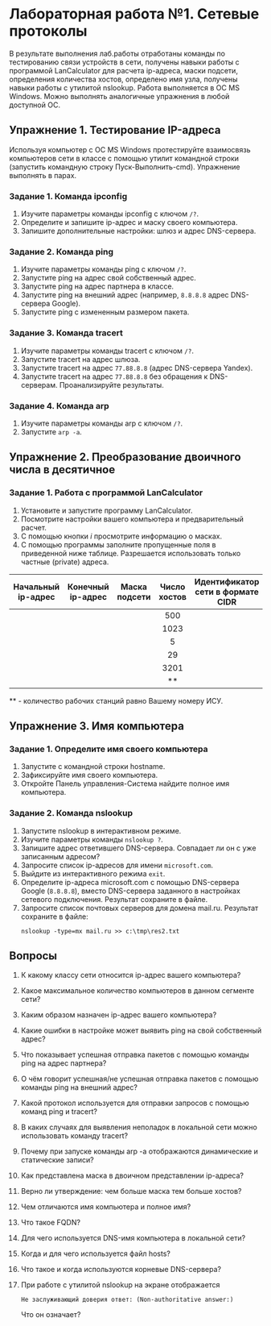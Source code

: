 # Лабораторная работа №1. Сетевые протоколы

В результате выполнения лаб.работы отработаны команды по тестированию связи устройств в сети, получены навыки работы с программой LanCalculator для расчета ip-адреса, маски подсети, определения количества хостов, определено имя узла, получены навыки работы с утилитой nslookup. Работа выполняется в ОС MS Windows. Можно выполнять аналогичные упражнения в любой доступной ОС.

## Упражнение 1. Тестирование IP-адреса

Используя компьютер с ОС MS Windows протестируйте взаимосвязь компьютеров сети в классе с помощью утилит командной строки (запустить командную строку Пуск-Выполнить-cmd). Упражнение выполнять в парах.

### Задание 1. Команда ipconfig

1. Изучите параметры команды ipconfig с ключом `/?`.
2. Определите и запишите ip-адрес и маску своего компьютера.
3. Запишите дополнительные настройки: шлюз и адрес DNS-сервера.

### Задание 2. Команда ping

1. Изучите параметры команды ping с ключом `/?`.
2. Запустите ping на адрес свой собственный адрес.
3. Запустите ping на адрес партнера в классе.
4. Запустите ping на внешний адрес (например, `8.8.8.8` адрес DNS-сервера Google).
5. Запустите ping с измененным размером пакета.

### Задание 3. Команда tracert

1. Изучите параметры команды tracert с ключом `/?`.
2. Запустите tracert на адрес шлюза.
3. Запустите tracert на адрес `77.88.8.8` (адрес DNS-сервера Yandex).
4. Запустите tracert на адрес `77.88.8.8` без обращения к DNS-серверам. Проанализируйте результаты.

### Задание 4. Команда arp

1. Изучите параметры команды arp с ключом `/?`.
2. Запустите `arp -a`.

## Упражнение 2. Преобразование двоичного числа в десятичное

### Задание 1. Работа с программой LanCalculator

1. Установите и запустите программу LanCalculator.
2. Посмотрите настройки вашего компьютера и предварительный расчет.
3. С помощью кнопки _i_ просмотрите информацию о масках.
4. С помощью программы заполните пропущенные поля в приведенной ниже таблице. Разрешается использовать только частные (private) адреса.

| Начальный ip-адрес | Конечный ip-адрес | Маска подсети | Число хостов | Идентификатор сети в формате CIDR |
| :----------------: | :---------------: | :-----------: | :----------: | :-------------------------------: |
|                    |                   |               |     500      |                                   |
|                    |                   |               |     1023     |                                   |
|                    |                   |               |      5       |                                   |
|                    |                   |               |      29      |                                   |
|                    |                   |               |     3201     |                                   |
|                    |                   |               |     \*\*     |                                   |

\*\* - количество рабочих станций равно Вашему номеру ИСУ.

## Упражнение 3. Имя компьютера

### Задание 1. Определите имя своего компьютера

1. Запустите с командной строки hostname.
2. Зафиксируйте имя своего компьютера.
3. Откройте Панель управления-Система найдите полное имя компьютера.

### Задание 2. Команда nslookup

1. Запустите nslookup в интерактивном режиме.
2. Изучите параметры команды `nslookup ?`.
3. Запишите адрес ответившего DNS-сервера. Совпадает ли он с уже записанным адресом?
4. Запросите список ip-адресов для имени `microsoft.com`.
5. Выйдите из интерактивного режима `exit`.
6. Определите ip-адреса microsoft.com с помощью DNS-сервера Google (`8.8.8.8`), вместо DNS-сервера заданного в настройках сетевого подключения. Результат сохраните в файле.
7. Запросите список почтовых серверов для домена mail.ru. Результат сохраните в файле:
   ```
   nslookup -type=mx mail.ru >> c:\tmp\res2.txt
   ```

## Вопросы

1. К какому классу сети относится ip-адрес вашего компьютера?
2. Какое максимальное количество компьютеров в данном сегменте сети?
3. Каким образом назначен ip-адрес вашего компьютера?
4. Какие ошибки в настройке может выявить ping на свой собственный адрес?
5. Что показывает успешная отправка пакетов с помощью команды ping на адрес партнера?
6. О чём говорит успешная/не успешная отправка пакетов с помощью команды ping на внешний адрес?
7. Какой протокол используется для отправки запросов с помощью команд ping и tracert?
8. В каких случаях для выявления неполадок в локальной сети можно использовать команду tracert?
9. Почему при запуске команды arp -a отображаются динамические и статические записи?
10. Как представлена маска в двоичном представлении ip-адреса?
11. Верно ли утверждение: чем больше маска тем больше хостов?
12. Чем отличаются имя компьютера и полное имя?
13. Что такое FQDN?
14. Для чего используется DNS-имя компьютера в локальной сети?
15. Когда и для чего используется файл hosts?
16. Что такое и когда используются корневые DNS-сервера?
17. При работе с утилитой nslookup на экране отображается

    ```
    Не заслуживающий доверия ответ: (Non-authoritative answer:)
    ```

    Что он означает?
